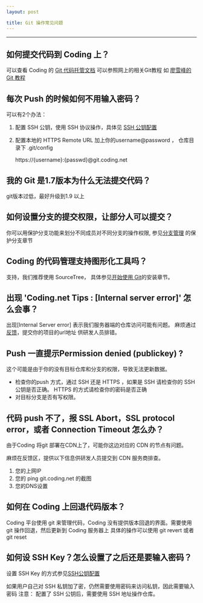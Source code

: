 ```yaml
---
layout: post

title: Git 操作常见问题
---
```


---

## 如何提交代码到 Coding 上？

可以查看 Coding 的 [Git 代码托管文档](/help/doc/git/index.html)
可以参照网上的相关Git教程 如 [廖雪峰的 Git 教程](http://www.liaoxuefeng.com/wiki/0013739516305929606dd18361248578c67b8067c8c017b000)

## 每次 Push 的时候如何不用输入密码？

可以有2个办法：
1. 配置 SSH 公钥，使用 SSH 协议操作，具体见 [SSH 公钥配置](/help/doc/git/ssh-key.html)
2. 配置本地的 HTTPS Remote URL 加上你的username@password ， 仓库目录下 .git/config
    
    https://{username}:{passwd}@git.coding.net

## 我的 Git 是1.7版本为什么无法提交代码？

git版本过低，最好升级到1.9 以上

## 如何设置分支的提交权限，让部分人可以提交？

你可以用保护分支功能来划分不同成员对不同分支的操作权限, 参见[分支管理](/help/doc/git/git-branch.html) 的保护分支章节

## Coding 的代码管理支持图形化工具吗？

支持，我们推荐使用 SourceTree， 具体参见[开始使用 Git](/help/doc/git/getting-started.html)的安装章节。

## 出现 'Coding.net Tips : [Internal server error]' 怎么会事？

出现[Internal Server error] 表示我们服务器端的仓库访问可能有问题。 
麻烦通过[反馈](https://coding.net/u/coding/p/Coding-Feedback/topic)，提交你的项目的url地址 供研发人员排错。


## Push 一直提示Permission denied (publickey) ?

这个可能是由于你的没有目标仓库和分支的权限，导致无法更新数据。

- 检查你的push 方式，通过 SSH 还是 HTTPS ，如果是 SSH 请检查你的 SSH公钥是否正确。 HTTPS 的方式请检查你的密码是否正确
- 对目标分支是否有写权限。

## 代码 push 不了，报 SSL Abort，SSL protocol error，或者 Connection Timeout 怎么办？

由于Coding 将git 部署在CDN上了，可能你这边对应的 CDN 的节点有问题。 

麻烦在反馈区，提供以下信息供研发人员提交到 CDN 服务商排查。
1. 您的上网IP
2. 您的 ping git.coding.net 的截图
3. 您的DNS设置


## 如何在 Coding 上回退代码版本？

Coding 平台使用 git 来管理代码，Coding 没有提供版本回退的界面。需要使用 git 操作回退，然后更新到 Coding 服务器上
具体的操作可以使用 git revert 或者  git reset 

## 如何设 SSH Key？怎么设置了之后还是要输入密码？

设置 SSH Key 的方式参见[SSH公钥配置](/help/doc/git/ssh-key.html)

如果用户自己对 SSH 私钥加了密，仍然需要使用密码来访问私钥，因此需要输入密码
注意： 配置了 SSH 公钥后，需要使用 SSH 地址操作仓库。

